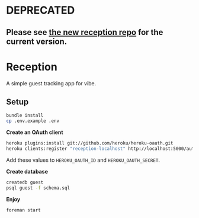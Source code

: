 # DEPRECATED

## Please see [the new reception repo](https://github.com/heroku/reception) for the current version.

# Reception

A simple guest tracking app for vibe.

## Setup

```bash
bundle install
cp .env.example .env
```

**Create an OAuth client**
```bash
heroku plugins:install git://github.com/heroku/heroku-oauth.git
heroku clients:register "reception-localhost" http://localhost:5000/auth/heroku/callback
```

Add these values to `HEROKU_OAUTH_ID` and `HEROKU_OAUTH_SECRET`.

**Create database**
```bash
createdb guest
psql guest -f schema.sql
```

**Enjoy**
```bash
foreman start
```
